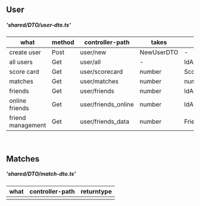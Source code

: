## User

##### 'shared/DTO/user-dto.ts'

|what				|method		|controller-path		|takes			|returns
|---				|---		|---					|---			|---
|create user		|Post		|user/new				|NewUserDTO		|-
|all users			|Get		|user/all				|-				|IdAndNameDTO[]
|score card			|Get		|user/scorecard			|number			|ScoreCardDTO
|matches			|Get		|user/matches			|number			|number[]
|friends			|Get		|user/friends			|number			|IdAndNameDTO[]
|online friends		|Get		|user/friends_online	|number			|IdAndNameDTO[]
|friend management	|Get		|user/friends_data		|number			|FriendListDTO

<br>

## Matches

##### 'shared/DTO/match-dto.ts'

|what				|controller-path					|returntype
|---				|---					|---
|					|						|

# 